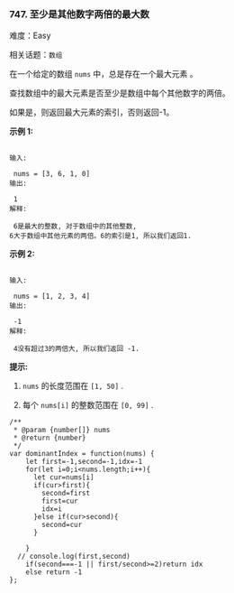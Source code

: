 ### 747. 至少是其他数字两倍的最大数

难度：Easy

相关话题：`数组`

在一个给定的数组 `nums` 中，总是存在一个最大元素 。



查找数组中的最大元素是否至少是数组中每个其他数字的两倍。



如果是，则返回最大元素的索引，否则返回-1。



**示例 1:** 





```

输入:

 nums = [3, 6, 1, 0]
输出:

 1
解释:

 6是最大的整数, 对于数组中的其他整数,
6大于数组中其他元素的两倍。6的索引是1, 所以我们返回1.

```






**示例 2:** 





```

输入:

 nums = [1, 2, 3, 4]
输出:

 -1
解释:

 4没有超过3的两倍大, 所以我们返回 -1.

```






**提示:** 




1.  `nums` 的长度范围在 `[1, 50]` .

2. 每个 `nums[i]` 的整数范围在 `[0, 99]` .






```
/**
 * @param {number[]} nums
 * @return {number}
 */
var dominantIndex = function(nums) {
    let first=-1,second=-1,idx=-1
    for(let i=0;i<nums.length;i++){
      let cur=nums[i]
      if(cur>first){
        second=first
        first=cur
        idx=i
      }else if(cur>second){
        second=cur
      }
      
    }
  // console.log(first,second)
    if(second===-1 || first/second>=2)return idx
    else return -1
};



```


